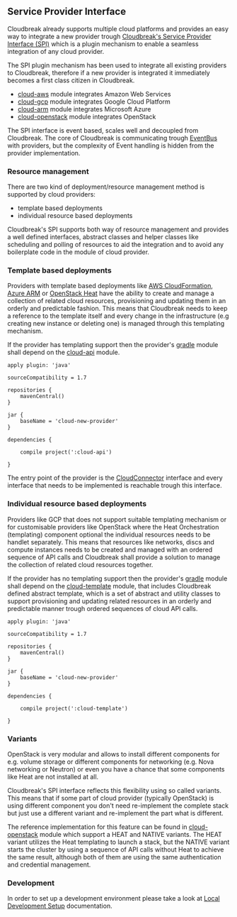 ## Service Provider Interface

Cloudbreak already supports multiple cloud platforms and provides an easy way to integrate a new provider trough [Cloudbreak's Service Provider Interface (SPI)](https://github.com/sequenceiq/cloudbreak/tree/master/cloud-api) which is a plugin mechanism to enable a seamless integration of any cloud provider.

The SPI plugin mechanism has been used to integrate all existing providers to Cloudbreak, therefore if a new provider is integrated it immediately becomes a first class citizen in Cloudbreak.
 - [cloud-aws](https://github.com/sequenceiq/cloudbreak/tree/master/cloud-aws) module integrates Amazon Web Services
 - [cloud-gcp](https://github.com/sequenceiq/cloudbreak/tree/master/cloud-gcp) module integrates Google Cloud Platform
 - [cloud-arm](https://github.com/sequenceiq/cloudbreak/tree/master/cloud-arm) module integrates Microsoft Azure
 -  [cloud-openstack](https://github.com/sequenceiq/cloudbreak/tree/master/cloud-openstack) module integrates OpenStack

The SPI interface is event based, scales well and decoupled from Cloudbreak. The core of Cloudbreak is communicating trough [EventBus](http://projectreactor.io/) with providers, but the complexity of Event handling is hidden from the provider implementation.

### Resource management

There are two kind of deployment/resource management method is supported by cloud providers:
- template based deployments
- individual resource based deployments

Cloudbreak's SPI supports both way of resource management and provides a well defined interfaces, abstract classes and helper classes like scheduling and polling of resources to aid the integration and to avoid any boilerplate code in the module of cloud provider.

### Template based deployments

Providers with template based deployments like [AWS CloudFormation](https://aws.amazon.com/cloudformation/), [Azure ARM](https://azure.microsoft.com/en-us/documentation/articles/resource-group-overview/#) or [OpenStack Heat](https://wiki.openstack.org/wiki/Heat) have the ability to create and manage a collection of related cloud resources, provisioning and updating them in an orderly and predictable fashion. This means that Cloudbreak needs to keep a reference to the template itself and every change in the infrastructure (e.g creating new instance or deleting one) is managed through this templating mechanism.

If the provider has templating support then the provider's [gradle](http://gradle.org/) module shall depend on the [cloud-api](https://github.com/sequenceiq/cloudbreak/tree/master/cloud-api) module.

```
apply plugin: 'java'

sourceCompatibility = 1.7

repositories {
    mavenCentral()
}

jar {
    baseName = 'cloud-new-provider'
}

dependencies {

    compile project(':cloud-api')

}
```

The entry point of the provider is the  [CloudConnector](https://github.com/sequenceiq/cloudbreak/blob/master/cloud-api/src/main/java/com/sequenceiq/cloudbreak/cloud/CloudConnector.java) interface and every interface that needs to be implemented is reachable trough this interface.

### Individual resource based deployments

Providers like GCP that does not support suitable templating mechanism or for customisable providers like OpenStack where the Heat Orchestration (templating) component optional the individual resources needs to be handlet separately. This means that resources like networks, discs and compute instances needs to be created and managed with an ordered sequence of API calls and Cloudbreak shall provide a solution to manage the collection of related cloud resources together.

If the provider has no templating support then the provider's [gradle](http://gradle.org/) module shall depend on the [cloud-template](https://github.com/sequenceiq/cloudbreak/tree/master/cloud-template) module, that includes Cloudbreak defined abstract template, which is a set of abstract and utility classes to support provisioning and updating related resources in an orderly and predictable manner trough ordered sequences of cloud API calls.

```
apply plugin: 'java'

sourceCompatibility = 1.7

repositories {
    mavenCentral()
}

jar {
    baseName = 'cloud-new-provider'
}

dependencies {

    compile project(':cloud-template')

}
```

### Variants

OpenStack is very modular and allows to install different components for e.g. volume storage or different components for networking (e.g. Nova networking or Neutron) or even you have a chance that some components like Heat are not installed at all.

Cloudbreak's SPI interface reflects this flexibility using so called variants. This means that if some part of cloud provider (typically OpenStack) is using different component you don't need re-implement the complete stack but just use a different variant and re-implement the part what is different.

The reference implementation for this feature can be found in  [cloud-openstack](https://github.com/sequenceiq/cloudbreak/tree/master/cloud-openstack) module which support a HEAT and NATIVE variants. The HEAT variant utilizes the Heat templating to launch a stack, but the NATIVE variant starts the cluster by using a sequence of API calls without Heat to achieve the same result, although both of them are using the same authentication and credential management.

### Development

In order to set up a development environment please take a look at [Local Development Setup](https://github.com/sequenceiq/cloudbreak/blob/master/docs/dev/development.md) documentation.
